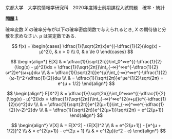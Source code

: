 京都大学　大学院情報学研究科　2020年度博士前期課程入試問題　確率・統計

**問題１**

確率変数 $X$ の確率分布が以下の確率密度関数で与えられるとき, $X$ の期待値と分散を求めなさい. $μ$ は実定数である.

$$
    f(x) = \begin{cases} 
        \dfrac{1}{\sqrt{2π}x}e^{(-\dfrac{1}{2}(\log(x) - μ)^2)}, & x > 0 
        \\\ 
        0, & x \le 0
        \end{cases}
$$

$$
    \begin{align*}
        E[X] & = \dfrac{1}{\sqrt{2π}}\int_0^∞e^{(-\dfrac{1}{2}(\log(x) - μ)^2)}dx = \dfrac{1}{\sqrt{2π}}\int_{-∞}^∞e^{-\dfrac{1}{2}ω^2}e^{ω+μ}dω \\\
        & = \dfrac{1}{\sqrt{2π}}e^{μ}\int_{-∞}^∞e^{-\dfrac{1}{2}(ω-1)^2+\dfrac{1}{2}}dω \\\
        & = \dfrac{1}{\sqrt{2π}}e^μe^{1/2}\sqrt{2π} = e^{μ + 1/2}
    \end{align*}
$$

$$
    \begin{align*}
        E[X^2] & = \dfrac{1}{\sqrt{2π}}\int_0^∞xe^{(-\dfrac{1}{2}(\log(x) - μ)^2)}dx = \dfrac{1}{\sqrt{2π}}\int_{-∞}^∞e^{2(v+μ)}e^{-\dfrac{1}{2}(v)^2}dv \\\
        & = \dfrac{1}{\sqrt{2π}}e^{2(μ+1)}\int_{-∞}^∞e^{-\dfrac{1}{2}(v-2)^2}dv \\\
        & = \dfrac{1}{\sqrt{2π}}e^{2(μ+1)}\sqrt{2π} = e^{2(μ+1)}
    \end{align*}
$$

$$
    \begin{align*}
        V[X] & = E[X^2] - (E[X])^2 \\\
        & = e^{2(μ+1)} - [e^{μ + 1/2}]^2 \\\
        & = e^{2(μ+1)} - e^{2μ + 1} \\\
        & = e^{2μ}(e^2 - e)
    \end{align*}
$$
